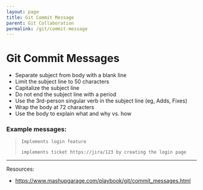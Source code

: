 ```yaml
---
layout: page
title: Git Commit Message
parent: Git Collaboration
permalink: /git/commit-message
---
```


# Git Commit Messages

- Separate subject from body with a blank line
- Limit the subject line to 50 characters
- Capitalize the subject line
- Do not end the subject line with a period
- Use the 3rd-person singular verb in the subject line (eg, Adds, Fixes)
- Wrap the body at 72 characters
- Use the body to explain what and why vs. how

### Example messages:

> `Implements login feature`
> 
> `implements ticket https://jira/123 by creating the login page`

---

Resources: 
- https://www.mashupgarage.com/playbook/git/commit_messages.html